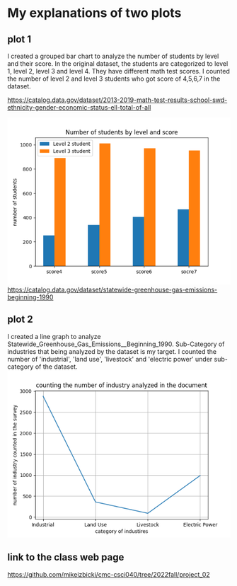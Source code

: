 # My explanations of two plots 
## plot 1
I created a grouped bar chart to analyze the number of students by level and their score. In the original dataset, the students are categorized to level 1, level 2, level 3 and level 4. They have different math  test scores. I counted the number of level 2 and level 3 students who got score of 4,5,6,7 in the dataset. 

https://catalog.data.gov/dataset/2013-2019-math-test-results-school-swd-ethnicity-gender-economic-status-ell-total-of-all

![plot1](https://github.com/Raymond6688/Raymondproject2/blob/main/plot1.png?raw=true)
https://catalog.data.gov/dataset/statewide-greenhouse-gas-emissions-beginning-1990


## plot 2
I created a line graph to analyze Statewide_Greenhouse_Gas_Emissions__Beginning_1990. 
Sub-Category of industries that being analyzed by the dataset is my target. 
I counted the number of 'industrial', 'land use', 'livestock' and 'electric power' under sub-category of the dataset.
![plot2](https://github.com/Raymond6688/Raymondproject2/blob/main/plot2.png?raw=true)

## link to the class web page

https://github.com/mikeizbicki/cmc-csci040/tree/2022fall/project_02